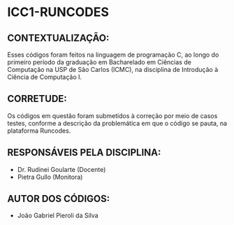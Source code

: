 # ICC1-RUNCODES

## CONTEXTUALIZAÇÃO:
Esses códigos foram feitos na linguagem de programação C, ao longo do primeiro período da graduação em Bacharelado em Ciências de Computação na USP de São Carlos (ICMC), na disciplina de Introdução à Ciência de Computação I. 

## CORRETUDE:
Os códigos em questão foram submetidos à correção por meio de casos testes, conforme a descrição da problemática em que o código se pauta, na plataforma Runcodes.

## RESPONSÁVEIS PELA DISCIPLINA:
 - Dr. Rudinei Goularte (Docente)
 - Pietra Gullo (Monitora)

## AUTOR DOS CÓDIGOS:
 - João Gabriel Pieroli da Silva 


